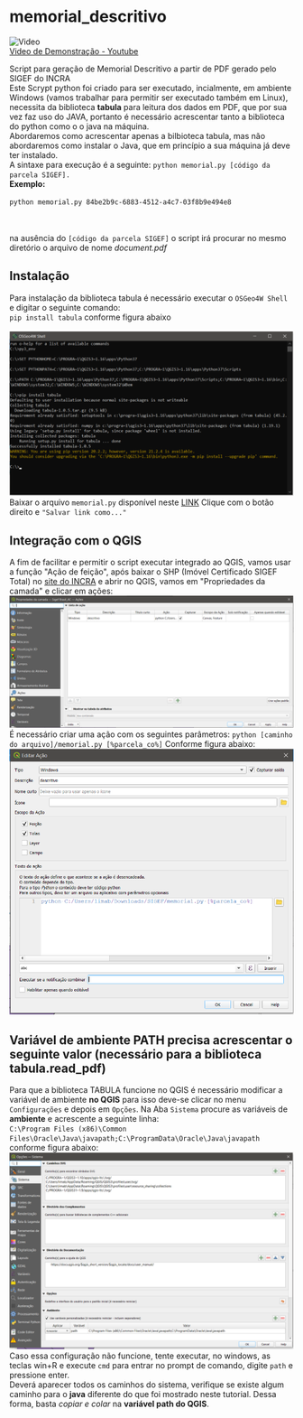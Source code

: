 # memorial_descritivo

![Video](https://img.youtube.com/vi/Mcih2ajWie4/0.jpg)<br>[Video de Demonstração - Youtube](https://youtu.be/Mcih2ajWie4)

Script para geração de Memorial Descritivo a partir de PDF gerado pelo SIGEF do INCRA<br>
Este Scrypt python foi criado para ser executado, incialmente, em ambiente Windows (vamos trabalhar para permitir ser executado também em Linux), necessita da biblioteca <b>tabula</b> para leitura dos dados em PDF, que por sua vez faz uso do JAVA, portanto é necessário acrescentar tanto a biblioteca do python como o o java na máquina.<br>
  Abordaremos como acrescentar apenas a bilbioteca tabula, mas não abordaremos como instalar o Java, que em princípio a sua máquina já deve ter instalado. <br>
A sintaxe para execução é a seguinte: `python memorial.py [código da parcela SIGEF].`
<b><br>Exemplo:</b>

`python memorial.py 84be2b9c-6883-4512-a4c7-03f8b9e494e8`

<br><br>na ausência do `[código da parcela SIGEF]` o script irá procurar no mesmo diretório o arquivo de nome <i>document.pdf</i><br>

## Instalação
  Para instalação da biblioteca tabula é necessário executar o `OSGeo4W Shell` e digitar o seguinte comando:<br>
  `pip install tabula` conforme figura abaixo<br><br>
  ![teste](https://github.com/mlbraga82/memorial_descritivo/blob/b2cae23c33babb97613e98fc0ac4bf9c55aaa235/Imagem_04.png)
 <br>
Baixar o arquivo `memorial.py` disponível neste [LINK](https://github.com/mlbraga82/memorial_descritivo/raw/main/memorial.py) Clique com o botão direito e `"Salvar link como..."`
## Integração com o QGIS
   A fim de facilitar e permitir o script executar integrado ao QGIS, vamos usar a função "Ação de feição", após baixar o SHP (Imóvel Certificado SIGEF Total) no [site do INCRA](https://certificacao.incra.gov.br/csv_shp/export_shp.py) e abrir no QGIS, vamos em "Propriedades da camada" e clicar em ações:
  ![Ações](https://github.com/mlbraga82/memorial_descritivo/blob/b2cae23c33babb97613e98fc0ac4bf9c55aaa235/Imagem_02.png)
  <br>É necessário criar uma ação com os seguintes parâmetros:
  `python [caminho do arquivo]/memorial.py [%parcela_co%]`
  Conforme figura abaixo:<br>
  ![Editar Ação](https://github.com/mlbraga82/memorial_descritivo/blob/b2cae23c33babb97613e98fc0ac4bf9c55aaa235/Imagem_01.png)


## Variável de ambiente PATH precisa acrescentar o seguinte valor (necessário para a biblioteca tabula.read_pdf)
Para que a biblioteca TABULA funcione no QGIS é necessário modificar a variável de ambiente **no QGIS** para isso deve-se clicar no menu `Configurações` e depois em `Opções`. Na Aba `Sistema` procure as variáveis de **ambiente** e acrescente a seguinte linha:<br> `C:\Program Files (x86)\Common Files\Oracle\Java\javapath;C:\ProgramData\Oracle\Java\javapath` conforme figura abaixo:<br>
![ambiente](https://github.com/mlbraga82/memorial_descritivo/blob/b2cae23c33babb97613e98fc0ac4bf9c55aaa235/Imagem_03.png)
<br>
Caso essa configuração não funcione, tente executar, no windows, as teclas win+R e execute `cmd` para entrar no prompt de comando, digite `path` e pressione enter.<br>
Deverá aparecer todos os caminhos do sistema, verifique se existe algum caminho para o **java** diferente do que foi mostrado neste tutorial. Dessa forma, basta *copiar e colar* na **variável path do QGIS**.
